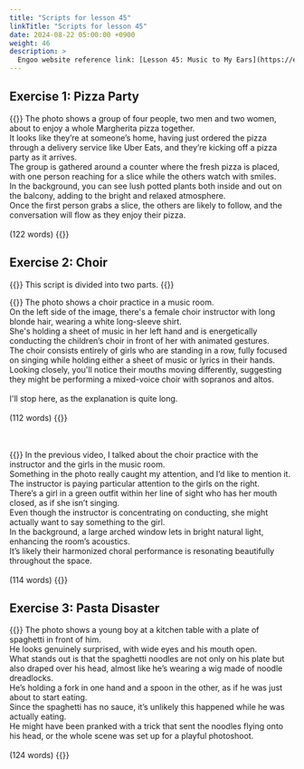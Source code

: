 ```yaml
---
title: "Scripts for lesson 45"
linkTitle: "Scripts for lesson 45"
date: 2024-08-22 05:00:00 +0900
weight: 46
description: >
  Engoo website reference link: [Lesson 45: Music to My Ears](https://engoo.com/app/lessons/describing-pictures-intermediate-describing-pictures-music-to-my-ears/II-rPE0eEeeCKK_NNc405w?category_id=P_HriMOnEeifo0O-yMP42w&course_id=ZZasjsOnEeiHZVOMC0VfdA)
---
```


## Exercise 1: Pizza Party

{{<card header="**Script**">}}
The photo shows a group of four people, two men and two women, about to enjoy a whole Margherita pizza together. <br/>
It looks like they’re at someone’s home, having just ordered the pizza through a delivery service like Uber Eats, and they’re kicking off a pizza party as it arrives. <br/>
The group is gathered around a counter where the fresh pizza is placed, with one person reaching for a slice while the others watch with smiles. <br/>
In the background, you can see lush potted plants both inside and out on the balcony, adding to the bright and relaxed atmosphere. <br/>
Once the first person grabs a slice, the others are likely to follow, and the conversation will flow as they enjoy their pizza.<br/>
<br/>
(122 words)
{{</card>}}


## Exercise 2: Choir

{{<alert>}}
This script is divided into two parts.
{{</alert>}}

{{<card header="**1st script**">}}
The photo shows a choir practice in a music room.<br/>
On the left side of the image, there's a female choir instructor with long blonde hair, wearing a white long-sleeve shirt. <br/>
She's holding a sheet of music in her left hand and is energetically conducting the children’s choir in front of her with animated gestures.<br/>
The choir consists entirely of girls who are standing in a row, fully focused on singing while holding either a sheet of music or lyrics in their hands. <br/>
Looking closely, you'll notice their mouths moving differently, suggesting they might be performing a mixed-voice choir with sopranos and altos. <br/>
<br/>
I'll stop here, as the explanation is quite long.<br/>
<br/>
(112 words)
{{</card>}}

　

{{<card header="**2nd script**">}}
In the previous video, I talked about the choir practice with the instructor and the girls in the music room.<br/>
Something in the photo really caught my attention, and I’d like to mention it.<br/>
The instructor is paying particular attention to the girls on the right. <br/>
There’s a girl in a green outfit within her line of sight who has her mouth closed, as if she isn’t singing. <br/>
Even though the instructor is concentrating on conducting, she might actually want to say something to the girl.<br/>
In the background, a large arched window lets in bright natural light, enhancing the room’s acoustics. <br/>
It’s likely their harmonized choral performance is resonating beautifully throughout the space.<br/>
<br/>
(114 words)
{{</card>}}



## Exercise 3: Pasta Disaster

{{<card header="**Script**">}}
The photo shows a young boy at a kitchen table with a plate of spaghetti in front of him.<br/>
He looks genuinely surprised, with wide eyes and his mouth open. <br/>
What stands out is that the spaghetti noodles are not only on his plate but also draped over his head, almost like he’s wearing a wig made of noodle dreadlocks.<br/>
He’s holding a fork in one hand and a spoon in the other, as if he was just about to start eating.<br/>
Since the spaghetti has no sauce, it’s unlikely this happened while he was actually eating. <br/>
He might have been pranked with a trick that sent the noodles flying onto his head, or the whole scene was set up for a playful photoshoot.<br/>
<br/>
(124 words)
{{</card>}}

